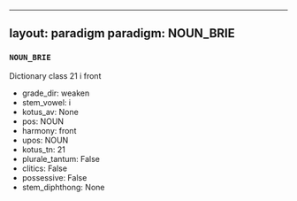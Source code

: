 
---
layout: paradigm
paradigm: NOUN_BRIE
---
### ` NOUN_BRIE `

Dictionary class 21 i front
* grade_dir: weaken
* stem_vowel: i
* kotus_av: None
* pos: NOUN
* harmony: front
* upos: NOUN
* kotus_tn: 21
* plurale_tantum: False
* clitics: False
* possessive: False
* stem_diphthong: None
